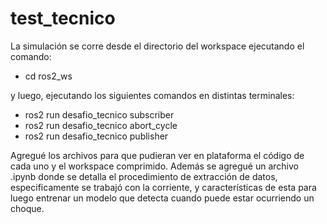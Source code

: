 # test_tecnico
La simulación se corre desde el directorio del workspace ejecutando el comando:

- cd ros2_ws

y luego, ejecutando los siguientes comandos en distintas terminales:

- ros2 run desafio_tecnico subscriber
- ros2 run desafio_tecnico abort_cycle
- ros2 run desafio_tecnico publisher

Agregué los archivos para que pudieran ver en plataforma el código de cada uno y el workspace comprimido. Además se agregué un archivo .ipynb donde se detalla el procedimiento de extracción de datos, especificamente se trabajó con la corriente, y características de esta para luego entrenar un modelo que detecta cuando puede estar ocurriendo un choque.
